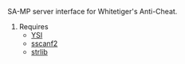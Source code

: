 SA-MP server interface for Whitetiger's Anti-Cheat.

1. Requires
	* [YSI](https://github.com/Y-Less/YSI)
	* [sscanf2](http://forum.sa-mp.com/showthread.php?t=120356)
	* [strlib](https://github.com/oscar-broman/strlib)
